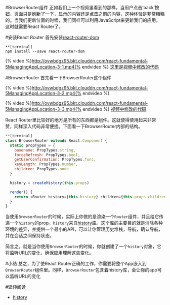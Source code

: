 #BrowserRouter组件
正如我们上一个视频里看到的那样。当用户点击‘back’按钮，页面只是刷新了一下，显示的内容还是点击之前的内容，这种体验是非常糟糕的。当我们更新位置的时候，我们同样可以利用JavaScript来更新我们的应用。这时就需要React Router了。

#安装React Router
首先安装[react-router-dom](https://www.npmjs.com/package/react-router-dom)
```
**[terminal]
npm install --save react-router-dom
```
{% video %}http://ovwbdgz95.bkt.clouddn.com/react-fundamental-5ManagingAppLocation-3-1.mp4{% endvideo %}
[这里是视频中修改的代码](https://github.com/udacity/reactnd-contacts-complete/commit/3ac98594059c5c245c6032f1484ee0953331b43f)

#BrowserRouter
首先看一下BrowserRouter这个组件

{% video %}http://ovwbdgz95.bkt.clouddn.com/react-fundamental-5ManagingAppLocation-3-2.mp4{% endvideo %}


{% video %}http://ovwbdgz95.bkt.clouddn.com/react-fundamental-5ManagingAppLocation-3-3.mp4{% endvideo %}
[视频中修改的代码](https://github.com/udacity/reactnd-contacts-complete/commit/544d6aff26d6e35b40bd17a633cf7c21c5eb4969)

React Router里比较好的地方是所有的东西都是组件。这就使得使用起来非常赞，同样深入代码非常便捷。下面看一下BrowserRouter内部的结构。

```js
**[terminal]
class BrowserRouter extends React.Component {
  static propTypes = {
    basename: PropTypes.string,
    forceRefresh: PropTypes.bool,
    getUserConfirmation: PropTypes.func,
    keyLength: PropTypes.number,
    children: PropTypes.node
  }

  history = createHistory(this.props)

  render() {
    return <Router history={this.history} children={this.props.children}  />
  }
}
```
当使用`BrowserRouter`的时候，实际上你做的是渲染一个`Router`组件，并且给它传递一个`history`的prop。`history`来自[history](https://github.com/ReactTraining/history)库。这个库的主要目的就是消除各种环境的差异，并提供一个最小的API，可以让你管理历史堆栈，导航，确认导航，并在会话之间保持状态。

简言之，就是当你使用`BrowserRouter`的时候，你就创建了一个`history`对象，它将监听URL的变化，确保应用理解这些变化。


#小结
总之，为了使React Router正确的工作，你需要将整个App嵌入到`BrowserRouter`组件里。同样，`BrowserRouter`包含着history库，会让你的app可以监听URL的变化

#延伸阅读
- [history](https://github.com/reacttraining/history)

